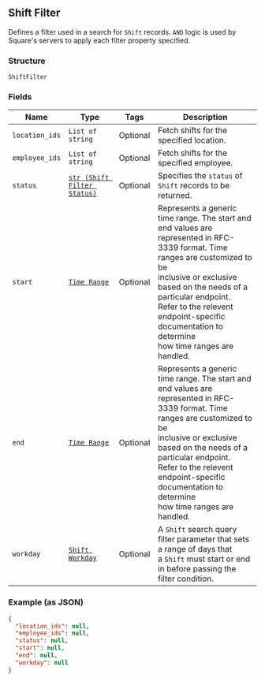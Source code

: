 ## Shift Filter

Defines a filter used in a search for `Shift` records. `AND` logic is
used by Square's servers to apply each filter property specified.

### Structure

`ShiftFilter`

### Fields

| Name | Type | Tags | Description |
|  --- | --- | --- | --- |
| `location_ids` | `List of string` | Optional | Fetch shifts for the specified location. |
| `employee_ids` | `List of string` | Optional | Fetch shifts for the specified employee. |
| `status` | [`str (Shift Filter Status)`](/doc/models/shift-filter-status.md) | Optional | Specifies the `status` of `Shift` records to be returned. |
| `start` | [`Time Range`](/doc/models/time-range.md) | Optional | Represents a generic time range. The start and end values are<br>represented in RFC-3339 format. Time ranges are customized to be<br>inclusive or exclusive based on the needs of a particular endpoint.<br>Refer to the relevent endpoint-specific documentation to determine<br>how time ranges are handled. |
| `end` | [`Time Range`](/doc/models/time-range.md) | Optional | Represents a generic time range. The start and end values are<br>represented in RFC-3339 format. Time ranges are customized to be<br>inclusive or exclusive based on the needs of a particular endpoint.<br>Refer to the relevent endpoint-specific documentation to determine<br>how time ranges are handled. |
| `workday` | [`Shift Workday`](/doc/models/shift-workday.md) | Optional | A `Shift` search query filter parameter that sets a range of days that <br>a `Shift` must start or end in before passing the filter condition. |

### Example (as JSON)

```json
{
  "location_ids": null,
  "employee_ids": null,
  "status": null,
  "start": null,
  "end": null,
  "workday": null
}
```


